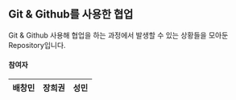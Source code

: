 ## Git & Github를 사용한 협업

 Git & Github 사용해 협업을 하는 과정에서 발생할 수 있는 상황들을 모아둔 Repository입니다.




#### 참여자
| 배창민 | 장희권 | 성민  |
| :----: | :----: | :---: |
